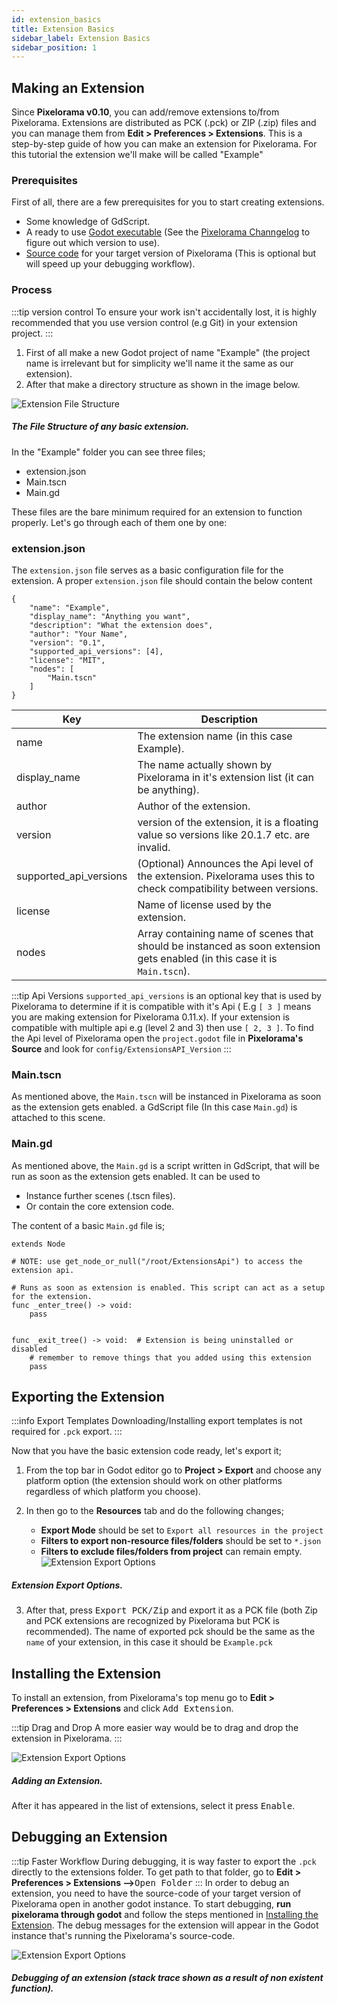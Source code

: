 ```yaml
---
id: extension_basics
title: Extension Basics
sidebar_label: Extension Basics
sidebar_position: 1
---
```


## Making an Extension
Since **Pixelorama v0.10**, you can add/remove extensions to/from Pixelorama. Extensions are distributed as PCK (.pck) or ZIP (.zip) files and you can manage them from **Edit > Preferences > Extensions**. This is a step-by-step guide of how you can make an extension for Pixelorama. For this tutorial the extension we'll make will be called "Example" 

### Prerequisites
First of all, there are a few prerequisites for you to start creating extensions.
- Some knowledge of GdScript.
- A ready to use [Godot executable](https://godotengine.org/) (See the [Pixelorama Channgelog](https://github.com/Orama-Interactive/Pixelorama/blob/master/CHANGELOG.md) to figure out which version to use).
- [Source code](https://github.com/Orama-Interactive/Pixelorama/releases) for your target version of Pixelorama (This is optional but will speed up your debugging workflow).

### Process
:::tip version control
To ensure your work isn't accidentally lost, it is highly recommended that you use version control (e.g Git) in your extension project. 
:::

1. First of all make a new Godot project of name "Example" (the project name is irrelevant but for simplicity we'll name it the same as our extension).
2. After that make a directory structure as shown in the image below.

![Extension File Structure](../../static/img/extension_structure.png)

##### The File Structure of any basic extension.

In the "Example" folder you can see three files;
- extension.json
- Main.tscn
- Main.gd

These files are the bare minimum required for an extension to function properly. Let's go through each of them one by one:

### extension.json

The `extension.json` file serves as a basic configuration file for the extension. A proper `extension.json` file should contain the below content
```
{
    "name": "Example",
    "display_name": "Anything you want",
    "description": "What the extension does",
    "author": "Your Name",
    "version": "0.1",
	"supported_api_versions": [4],
    "license": "MIT",
    "nodes": [
        "Main.tscn"
    ]
}
```
| Key      | Description |
| ----------- | ----------- |
| name | The extension name (in this case Example). |
| display_name | The name actually shown by Pixelorama in it's extension list (it can be anything). |
| author | Author of the extension. |
| version | version of the extension, it is a floating value so versions like 20.1.7 etc. are invalid. |
| supported_api_versions | (Optional) Announces the Api level of the extension. Pixelorama uses this to check compatibility between versions. |
| license | Name of license used by the extension. |
| nodes | Array containing name of scenes that should be instanced as soon extension gets enabled (in this case it is `Main.tscn`). |

:::tip Api Versions
`supported_api_versions` is an optional key that is used by Pixelorama to determine if it is compatible with it's Api ( E.g `[ 3 ]` means you are making extension for Pixelorama 0.11.x). If your extension is compatible with multiple api e.g (level 2 and 3) then use `[ 2, 3 ]`. To find the Api level of Pixelorama open the `project.godot` file in **Pixelorama's Source** and look for `config/ExtensionsAPI_Version`
:::

### Main.tscn
As mentioned above, the `Main.tscn` will be instanced in Pixelorama as soon as the extension gets enabled. a GdScript file (In this case `Main.gd`) is attached to this scene.

### Main.gd
As mentioned above, the `Main.gd` is a script written in GdScript, that will be run as soon as the extension gets enabled. It can be used to
- Instance further scenes (.tscn files).
- Or contain the core extension code.

The content of a basic `Main.gd` file is;
```
extends Node

# NOTE: use get_node_or_null("/root/ExtensionsApi") to access the extension api.

# Runs as soon as extension is enabled. This script can act as a setup for the extension.
func _enter_tree() -> void:
	pass


func _exit_tree() -> void:  # Extension is being uninstalled or disabled
	# remember to remove things that you added using this extension
	pass
```

## Exporting the Extension
:::info Export Templates
Downloading/Installing export templates is not required for `.pck` export.
:::

Now that you have the basic extension code ready, let's export it;
1. From the top bar in Godot editor go to **Project > Export** and choose any platform option (the extension should work on other platforms regardless of which platform you choose).

2. In then go to the **Resources** tab and do the following changes;
   - **Export Mode** should be set to `Export all resources in the project`
   - **Filters to export non-resource files/folders** should be set to `*.json`
   - **Filters to exclude files/folders from project** can remain empty.
![Extension Export Options](../../static/img/extension_export.png)

##### Extension Export Options.

3. After that, press <kbd>Export PCK/Zip</kbd> and export it as a PCK file (both Zip and PCK extensions are recognized by Pixelorama but PCK is recommended). The name of exported pck should be the same as the `name` of your extension, in this case it should be `Example.pck`

## Installing the Extension

To install an extension, from Pixelorama's top menu go to **Edit > Preferences > Extensions** and click <kbd>Add Extension</kbd>.

:::tip Drag and Drop
A more easier way would be to drag and drop the extension in Pixelorama.
:::

![Extension Export Options](../../static/img/add_extension.png)

##### Adding an Extension.

After it has appeared in the list of extensions, select it press <kbd>Enable</kbd>.


## Debugging an Extension
:::tip Faster Workflow
During debugging, it is way faster to export the `.pck` directly to the extensions folder. To get path to that folder, go to **Edit > Preferences > Extensions -->**<kbd>Open Folder</kbd>
:::
In order to debug an extension, you need to have the source-code of your target version of Pixelorama open in another godot instance. To start debugging, **run pixelorama through godot** and follow the steps mentioned in [Installing the Extension](#installing-the-extension). The debug messages for the extension will appear in the Godot instance that's running the Pixelorama's source-code.

![Extension Export Options](../../static/img/extension_debugging.png)

##### Debugging of an extension (stack trace shown as a result of non existent function).
